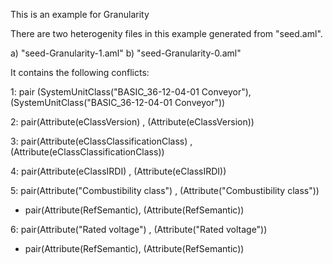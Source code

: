 This is an example for Granularity

There are two heterogenity files in this example generated from "seed.aml".

a) "seed-Granularity-1.aml"
b) "seed-Granularity-0.aml"

It contains the following conflicts:

1: pair (SystemUnitClass("BASIC_36-12-04-01 Conveyor"),(SystemUnitClass("BASIC_36-12-04-01 Conveyor"))

2: pair(Attribute(eClassVersion) , (Attribute(eClassVersion))

3: pair(Attribute(eClassClassificationClass) , (Attribute(eClassClassificationClass))

4: pair(Attribute(eClassIRDI) , (Attribute(eClassIRDI))

5: pair(Attribute("Combustibility class") , (Attribute("Combustibility class"))

 - pair(Attribute(RefSemantic), (Attribute(RefSemantic))
 
6: pair(Attribute("Rated voltage") , (Attribute("Rated voltage"))

 - pair(Attribute(RefSemantic), (Attribute(RefSemantic))

 